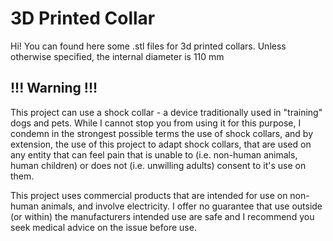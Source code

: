 # 3D Printed Collar

Hi! You can found here some .stl files for 3d printed collars.
Unless otherwise specified, the internal diameter is 110 mm

## !!! Warning !!!
This project can use a shock collar - a device traditionally used in "training" dogs and pets. While I cannot stop you from using it for this purpose, I condemn in the strongest possible terms the use of shock collars, and by extension, the use of this project to adapt shock collars, that are used on any entity that can feel pain that is unable to (i.e. non-human animals, human children) or does not (i.e. unwilling adults) consent to it's use on them.

This project uses commercial products that are intended for use on non-human animals, and involve electricity. I offer no guarantee that use outside (or within) the manufacturers intended use are safe and I recommend you seek medical advice on the issue before use.